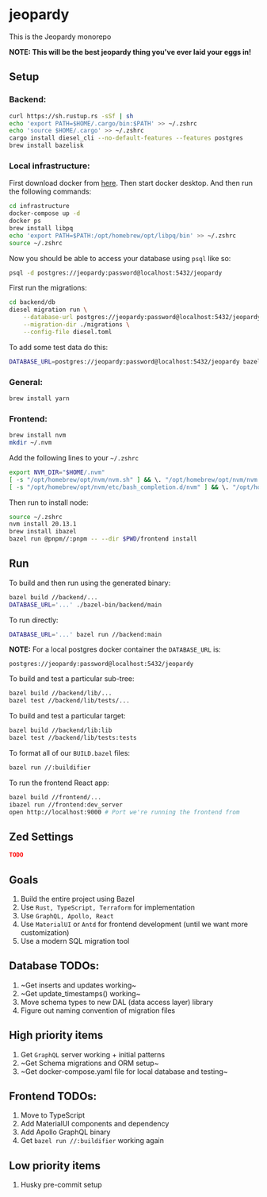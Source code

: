 # jeopardy
This is the Jeopardy monorepo

**NOTE: This will be the best jeopardy thing you've ever laid your eggs in!**

## Setup
### Backend:
```sh
curl https://sh.rustup.rs -sSf | sh
echo 'export PATH=$HOME/.cargo/bin:$PATH' >> ~/.zshrc
echo 'source $HOME/.cargo' >> ~/.zshrc
cargo install diesel_cli --no-default-features --features postgres
brew install bazelisk
```

### Local infrastructure:
First download docker from [here](https://www.docker.com/products/docker-desktop/). Then start docker desktop. And then run the following commands:
```sh
cd infrastructure
docker-compose up -d
docker ps
brew install libpq
echo 'export PATH=$PATH:/opt/homebrew/opt/libpq/bin' >> ~/.zshrc
source ~/.zshrc
```

Now you should be able to access your database using `psql` like so:
```sh
psql -d postgres://jeopardy:password@localhost:5432/jeopardy
```

First run the migrations:
```sh
cd backend/db
diesel migration run \
    --database-url postgres://jeopardy:password@localhost:5432/jeopardy \
    --migration-dir ./migrations \
    --config-file diesel.toml
```

To add some test data do this:
```sh
DATABASE_URL=postgres://jeopardy:password@localhost:5432/jeopardy bazel run //backend:main
```

### General:
```sh
brew install yarn
```

### Frontend:
```sh
brew install nvm
mkdir ~/.nvm
```

Add the following lines to your `~/.zshrc`
```sh
export NVM_DIR="$HOME/.nvm"
[ -s "/opt/homebrew/opt/nvm/nvm.sh" ] && \. "/opt/homebrew/opt/nvm/nvm.sh"  # This loads nvm
[ -s "/opt/homebrew/opt/nvm/etc/bash_completion.d/nvm" ] && \. "/opt/homebrew/opt/nvm/etc/bash_completion.d/nvm"  # This loads nvm bash_completion
```

Then run to install node:
```sh
source ~/.zshrc
nvm install 20.13.1
brew install ibazel
bazel run @pnpm//:pnpm -- --dir $PWD/frontend install
```

## Run
To build and then run using the generated binary:
```sh
bazel build //backend/...
DATABASE_URL='...' ./bazel-bin/backend/main
```

To run directly:
```sh
DATABASE_URL='...' bazel run //backend:main
```

**NOTE:** For a local postgres docker container the `DATABASE_URL` is:
```
postgres://jeopardy:password@localhost:5432/jeopardy
```

To build and test a particular sub-tree:
```sh
bazel build //backend/lib/...
bazel test //backend/lib/tests/...
```

To build and test a particular target:
```sh
bazel build //backend/lib:lib
bazel test //backend/lib/tests:tests
```

To format all of our `BUILD.bazel` files:
```sh
bazel run //:buildifier
```

To run the frontend React app:
```sh
bazel build //frontend/...
ibazel run //frontend:dev_server
open http://localhost:9000 # Port we're running the frontend from
```

## Zed Settings
```json
TODO
```

## Goals
1. Build the entire project using Bazel
2. Use `Rust, TypeScript, Terraform` for implementation
3. Use `GraphQL, Apollo, React`
4. Use `MaterialUI` or `Antd` for frontend development (until we want more customization)
5. Use a modern SQL migration tool

## Database TODOs:
1. ~Get inserts and updates working~
1. ~Get update_timestamps() working~
1. Move schema types to new DAL (data access layer) library
1. Figure out naming convention of migration files

## High priority items
1. Get `GraphQL` server working + initial patterns
2. ~Get Schema migrations and ORM setup~
3. ~Get docker-compose.yaml file for local database and testing~

## Frontend TODOs:
1. Move to TypeScript
1. Add MaterialUI components and dependency
1. Add Apollo GraphQL binary
1. Get `bazel run //:buildifier` working again

## Low priority items
1. Husky pre-commit setup
